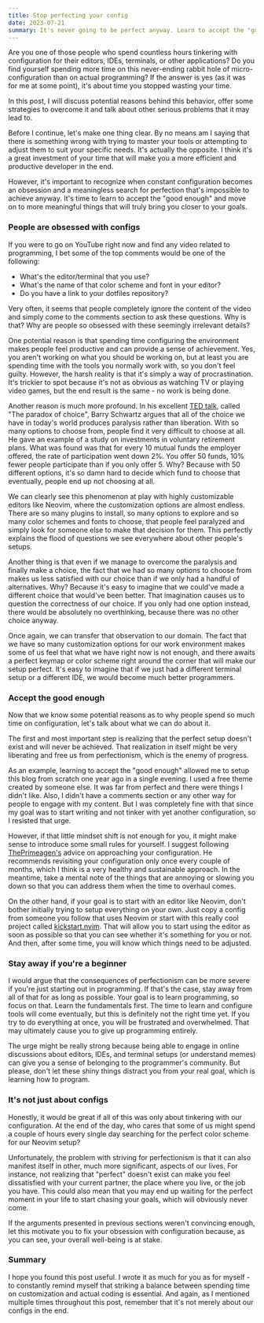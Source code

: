 ```yaml
---
title: Stop perfecting your config
date: 2023-07-21
summary: It's never going to be perfect anyway. Learn to accept the "good enough" and move on to more meaningful things.
---
```


Are you one of those people who spend countless hours tinkering with configuration for their editors, IDEs, terminals, or other applications? Do you find yourself spending more time on this never-ending rabbit hole of micro-configuration than on actual programming? If the answer is yes (as it was for me at some point), it's about time you stopped wasting your time.

In this post, I will discuss potential reasons behind this behavior, offer some strategies to overcome it and talk about other serious problems that it may lead to.

Before I continue, let's make one thing clear. By no means am I saying that there is something wrong with trying to master your tools or attempting to adjust them to suit your specific needs. It's actually the opposite. I think it's a great investment of your time that will make you a more efficient and productive developer in the end.

However, it's important to recognize when constant configuration becomes an obsession and a meaningless search for perfection that's impossible to achieve anyway. It's time to learn to accept the "good enough" and move on to more meaningful things that will truly bring you closer to your goals.
  
### People are obsessed with configs 

If you were to go on YouTube right now and find any video related to programming, I bet some of the top comments would be one of the following:

* What's the editor/terminal that you use?
* What's the name of that color scheme and font in your editor?
* Do you have a link to your dotfiles repository?

Very often, it seems that people completely ignore the content of the video and simply come to the comments section to ask these questions. Why is that? Why are people so obsessed with these seemingly irrelevant details?

One potential reason is that spending time configuring the environment makes people feel productive and can provide a sense of achievement. Yes, you aren't working on what you should be working on, but at least you are spending time with the tools you normally work with, so you don't feel guilty. However, the harsh reality is that it's simply a way of procrastination. It's trickier to spot because it's not as obvious as watching TV or playing video games, but the end result is the same - no work is being done.

Another reason is much more profound. In his excellent [TED talk](https://www.youtube.com/watch?v=VO6XEQIsCoM), called "The paradox of choice", Barry Schwartz argues that all of the choice we have in today's world produces paralysis rather than liberation. With so many options to choose from, people find it very difficult to choose at all. He gave an example of a study on investments in voluntary retirement plans. What was found was that for every 10 mutual funds the employer offered, the rate of participation went down 2%. You offer 50 funds, 10% fewer people participate than if you only offer 5. Why? Because with 50 different options, it's so damn hard to decide which fund to choose that eventually, people end up not choosing at all.

We can clearly see this phenomenon at play with highly customizable editors like Neovim, where the customization options are almost endless. There are so many plugins to install, so many options to explore and so many color schemes and fonts to choose, that people feel paralyzed and simply look for someone else to make that decision for them. This perfectly explains the flood of questions we see everywhere about other people's setups.

Another thing is that even if we manage to overcome the paralysis and finally make a choice, the fact that we had so many options to choose from makes us less satisfied with our choice than if we only had a handful of alternatives. Why? Because it's easy to imagine that we could've made a different choice that would've been better. That imagination causes us to question the correctness of our choice. If you only had one option instead, there would be absolutely no overthinking, because there was no other choice anyway.

Once again, we can transfer that observation to our domain. The fact that we have so many customization options for our work environment makes some of us feel that what we have right now is not enough, and there awaits a perfect keymap or color scheme right around the corner that will make our setup perfect. It's easy to imagine that if we just had a different terminal setup or a different IDE, we would become much better programmers.

### Accept the good enough

Now that we know some potential reasons as to why people spend so much time on configuration, let's talk about what we can do about it.

The first and most important step is realizing that the perfect setup doesn't exist and will never be achieved. That realization in itself might be very liberating and free us from perfectionism, which is the enemy of progress.

As an example, learning to accept the "good enough" allowed me to setup this blog from scratch one year ago in a single evening. I used a free theme created by someone else. It was far from perfect and there were things I didn't like. Also, I didn't have a comments section or any other way for people to engage with my content. But I was completely fine with that since my goal was to start writing and not tinker with yet another configuration, so I resisted that urge.

However, if that little mindset shift is not enough for you, it might make sense to introduce some small rules for yourself. I suggest following [ThePrimeagen's](https://www.youtube.com/@ThePrimeagen) advice on approaching your configuration. He recommends revisiting your configuration only once every couple of months, which I think is a very healthy and sustainable approach. In the meantime, take a mental note of the things that are annoying or slowing you down so that you can address them when the time to overhaul comes.

On the other hand, if your goal is to start with an editor like Neovim, don't bother initially trying to setup everything on your own. Just copy a config from someone you follow that uses Neovim or start with this really cool project called [kickstart.nvim](https://github.com/nvim-lua/kickstart.nvim). That will allow you to start using the editor as soon as possible so that you can see whether it's something for you or not. And then, after some time, you will know which things need to be adjusted.

### Stay away if you're a beginner

I would argue that the consequences of perfectionism can be more severe if you're just starting out in programming. If that's the case, stay away from all of that for as long as possible. Your goal is to learn programming, so focus on that. Learn the fundamentals first. The time to learn and configure tools will come eventually, but this is definitely not the right time yet. If you try to do everything at once, you will be frustrated and overwhelmed. That may ultimately cause you to give up programming entirely.

The urge might be really strong because being able to engage in online discussions about editors, IDEs, and terminal setups (or understand memes) can give you a sense of belonging to the programmer's community. But please, don't let these shiny things distract you from your real goal, which is learning how to program.
  
### It's not just about configs

Honestly, it would be great if all of this was only about tinkering with our configuration. At the end of the day, who cares that some of us might spend a couple of hours every single day searching for the perfect color scheme for our Neovim setup?

Unfortunately, the problem with striving for perfectionism is that it can also manifest itself in other, much more significant, aspects of our lives. For instance, not realizing that "perfect" doesn't exist can make you feel dissatisfied with your current partner, the place where you live, or the job you have. This could also mean that you may end up waiting for the perfect moment in your life to start chasing your goals, which will obviously never come.

If the arguments presented in previous sections weren't convincing enough, let this motivate you to fix your obsession with configuration because, as you can see, your overall well-being is at stake.

### Summary

I hope you found this post useful. I wrote it as much for you as for myself - to constantly remind myself that striking a balance between spending time on customization and actual coding is essential. And again, as I mentioned multiple times throughout this post, remember that it's not merely about our configs in the end.

